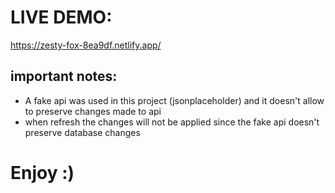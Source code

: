 # LIVE DEMO:
https://zesty-fox-8ea9df.netlify.app/

## important notes:
- A fake api was used in this project (jsonplaceholder) and it doesn't allow to preserve changes made to api 
- when refresh the changes will not be applied since the fake api doesn't preserve database changes


# Enjoy :)
